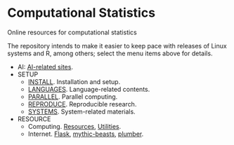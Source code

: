 # Computational Statistics

Online resources for computational statistics

The repository intends to make it easier to keep pace with releases of Linux systems and R, among others; select the menu items above for details.

- AI: [AI-related sites](AI.md).
- SETUP
  * [INSTALL](INSTALL.md). Installation and setup.
  * [LANGUAGES](LANGUAGES.md). Language-related contents.
  * [PARALLEL](PARALLEL.md). Parallel computing.
  * [REPRODUCE](REPRODUCE.md). Reproducible research.
  * [SYSTEMS](SYSTEMS.md). System-related materials.
- RESOURCE
  * Computing. [Resources](Web/Computing.md), [Utilities](Web/Utilities.md).
  * Internet. [Flask](Web/Flask/README.md), [mythic-beasts](Web/mythic-beasts.md), [plumber](Web/plumber.md).
